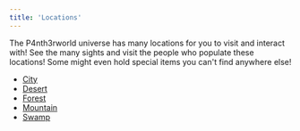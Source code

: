 ```yaml
---
title: 'Locations'
---
```


The P4nth3rworld universe has many locations for you to visit and interact with!
See the many sights and visit the people who populate these locations!
Some might even hold special items you can't find anywhere else!

- [City](/locations/city)
- [Desert](/locations/desert)
- [Forest](/locations/forest)
- [Mountain](/locations/mountain)
- [Swamp](/locations/swamp)